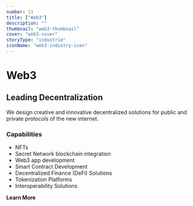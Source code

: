 ```yaml
---
number: 11
title: ["Web3"]
description: ""
thumbnail: "web3-thumbnail"
cover: "web3-cover"
storyType: "industrie"
iconName: "web3-industry-icon"
---
```


# Web3

## Leading Decentralization

We design creative and innovative decentralized solutions for public and private protocols of the new internet.

### Capabilities

* NFTs
* Secret Network blockchain integration
* Web3 app development
* Smart Contract Development
* Decentralized Finance (DeFi) Solutions
* Tokenization Platforms
* Interoperability Solutions

**Learn More**